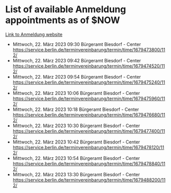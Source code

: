 # List of available Anmeldung appointments as of $NOW
[Link to Anmeldung website](https://service.berlin.de/terminvereinbarung/termin/tag.php?termin=1&anliegen[]=120686&dienstleisterlist=122210,122217,327316,122219,327312,122227,327314,122231,327346,122243,327348,122254,122252,329742,122260,329745,122262,329748,122271,327278,122273,327274,122277,327276,330436,122280,327294,122282,327290,122284,327292,122291,327270,122285,327266,122286,327264,122296,327268,150230,329760,122297,327286,122294,327284,122312,329763,122314,329775,122304,327330,122311,327334,122309,327332,317869,122281,327352,122279,329772,122283,122276,327324,122274,327326,122267,329766,122246,327318,122251,327320,122257,327322,122208,327298,122226,327300&herkunft=http%3A%2F%2Fservice.berlin.de%2Fdienstleistung%2F120686%2F)
- Mittwoch, 22. März 2023 09:30 Bürgeramt Biesdorf - Center https://service.berlin.de/terminvereinbarung/termin/time/1679473800/112/
- Mittwoch, 22. März 2023 09:42 Bürgeramt Biesdorf - Center https://service.berlin.de/terminvereinbarung/termin/time/1679474520/112/
- Mittwoch, 22. März 2023 09:54 Bürgeramt Biesdorf - Center https://service.berlin.de/terminvereinbarung/termin/time/1679475240/112/
- Mittwoch, 22. März 2023 10:06 Bürgeramt Biesdorf - Center https://service.berlin.de/terminvereinbarung/termin/time/1679475960/112/
- Mittwoch, 22. März 2023 10:18 Bürgeramt Biesdorf - Center https://service.berlin.de/terminvereinbarung/termin/time/1679476680/112/
- Mittwoch, 22. März 2023 10:30 Bürgeramt Biesdorf - Center https://service.berlin.de/terminvereinbarung/termin/time/1679477400/112/
- Mittwoch, 22. März 2023 10:42 Bürgeramt Biesdorf - Center https://service.berlin.de/terminvereinbarung/termin/time/1679478120/112/
- Mittwoch, 22. März 2023 10:54 Bürgeramt Biesdorf - Center https://service.berlin.de/terminvereinbarung/termin/time/1679478840/112/
- Mittwoch, 22. März 2023 13:30 Bürgeramt Biesdorf - Center https://service.berlin.de/terminvereinbarung/termin/time/1679488200/112/
